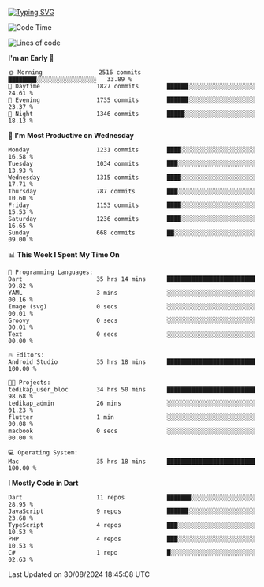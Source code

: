 
<a href="https://git.io/typing-svg"><img src="https://readme-typing-svg.demolab.com?font=Source+Code+Pro&pause=1000&random=false&width=435&lines=Hey+%F0%9F%A5%B6+iam+Yaskraz" alt="Typing SVG" /></a>
<!--START_SECTION:waka-->
![Code Time](http://img.shields.io/badge/Code%20Time-563%20hrs%2014%20mins-blue)

![Lines of code](https://img.shields.io/badge/From%20Hello%20World%20I%27ve%20Written-4.6%20million%20lines%20of%20code-blue)

**I'm an Early 🐤** 

```text
🌞 Morning                2516 commits        ████████░░░░░░░░░░░░░░░░░   33.89 % 
🌆 Daytime                1827 commits        ██████░░░░░░░░░░░░░░░░░░░   24.61 % 
🌃 Evening                1735 commits        ██████░░░░░░░░░░░░░░░░░░░   23.37 % 
🌙 Night                  1346 commits        █████░░░░░░░░░░░░░░░░░░░░   18.13 % 
```
📅 **I'm Most Productive on Wednesday** 

```text
Monday                   1231 commits        ████░░░░░░░░░░░░░░░░░░░░░   16.58 % 
Tuesday                  1034 commits        ███░░░░░░░░░░░░░░░░░░░░░░   13.93 % 
Wednesday                1315 commits        ████░░░░░░░░░░░░░░░░░░░░░   17.71 % 
Thursday                 787 commits         ███░░░░░░░░░░░░░░░░░░░░░░   10.60 % 
Friday                   1153 commits        ████░░░░░░░░░░░░░░░░░░░░░   15.53 % 
Saturday                 1236 commits        ████░░░░░░░░░░░░░░░░░░░░░   16.65 % 
Sunday                   668 commits         ██░░░░░░░░░░░░░░░░░░░░░░░   09.00 % 
```


📊 **This Week I Spent My Time On** 

```text
💬 Programming Languages: 
Dart                     35 hrs 14 mins      █████████████████████████   99.82 % 
YAML                     3 mins              ░░░░░░░░░░░░░░░░░░░░░░░░░   00.16 % 
Image (svg)              0 secs              ░░░░░░░░░░░░░░░░░░░░░░░░░   00.01 % 
Groovy                   0 secs              ░░░░░░░░░░░░░░░░░░░░░░░░░   00.01 % 
Text                     0 secs              ░░░░░░░░░░░░░░░░░░░░░░░░░   00.00 % 

🔥 Editors: 
Android Studio           35 hrs 18 mins      █████████████████████████   100.00 % 

🐱‍💻 Projects: 
tedikap_user_bloc        34 hrs 50 mins      █████████████████████████   98.68 % 
tedikap_admin            26 mins             ░░░░░░░░░░░░░░░░░░░░░░░░░   01.23 % 
flutter                  1 min               ░░░░░░░░░░░░░░░░░░░░░░░░░   00.08 % 
macbook                  0 secs              ░░░░░░░░░░░░░░░░░░░░░░░░░   00.00 % 

💻 Operating System: 
Mac                      35 hrs 18 mins      █████████████████████████   100.00 % 
```

**I Mostly Code in Dart** 

```text
Dart                     11 repos            ███████░░░░░░░░░░░░░░░░░░   28.95 % 
JavaScript               9 repos             ██████░░░░░░░░░░░░░░░░░░░   23.68 % 
TypeScript               4 repos             ███░░░░░░░░░░░░░░░░░░░░░░   10.53 % 
PHP                      4 repos             ███░░░░░░░░░░░░░░░░░░░░░░   10.53 % 
C#                       1 repo              █░░░░░░░░░░░░░░░░░░░░░░░░   02.63 % 
```




 Last Updated on 30/08/2024 18:45:08 UTC
<!--END_SECTION:waka-->
